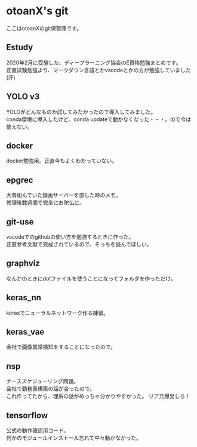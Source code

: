 # otoanX's git
ここはotoanXのgit保管庫です。

## Estudy
2020年2月に受験した、ディープラーニング協会のE資格勉強まとめです。  
正直試験勉強より、マークダウン言語とかvscodeとかの方が勉強していました(汗)

## YOLO v3
YOLOがどんなものか試してみたかったので導入してみました。  
conda環境に導入したけど、conda updateで動かなくなった・・・。ので今は使えない。

## docker
docker勉強用。正直今もよくわかっていない。

## epgrec
大昔組んでいた録画サーバーを直した時のメモ。  
修理後数週間で完全にお陀仏に。

## git-use
vscodeでのgithubの使い方を勉強するときに作った。  
正直参考文献で完成されているので、そっちを読んでほしい。

## graphviz
なんかのときにdotファイルを使うことになってフォルダを作っただけ。

## keras_nn
kerasでニューラルネットワーク作る練習。

## keras_vae
会社で画像異常検知をすることになったので。

## nsp
ナーススケジューリング問題。  
会社で勤務表構築の話が合ったので。  
これ作ってたから、理系の話がめっちゃ分かりやすかった。
リア充爆発しろ！

## tensorflow
公式の動作確認用コード。  
何かのモジュールインストール忘れて中々動かなかった。
